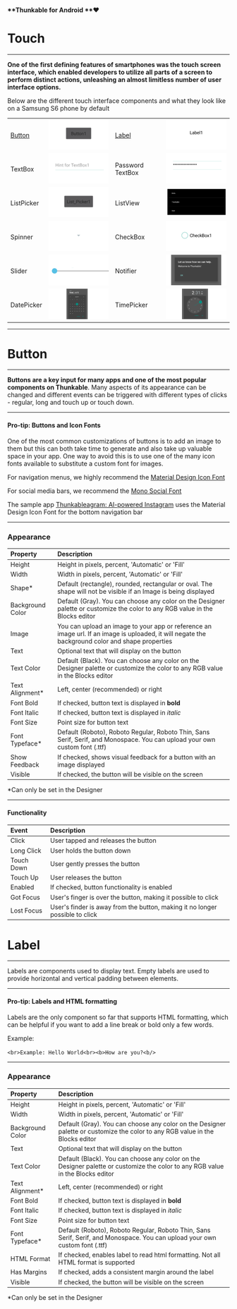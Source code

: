 #### **Thunkable for Android **❤

# Touch

---

**One of the first defining features of smartphones was the touch screen interface, which enabled developers to utilize all parts of a screen to perform distinct actions, unleashing an almost limitless number of user interface options.**

Below are the different touch interface components and what they look like on a Samsung S6 phone by default

|  |  |  |  |
| :--- | :--- | :--- | :--- |
| [Button](/components/touch/button.md) | ![](/assets/button.png) | [Label](#label) | ![](/assets/label.png) |
| TextBox | ![](/assets/textbox.png) | Password TextBox | ![](/assets/password-textbox.png) |
| ListPicker | ![](/assets/listpicker.png) | ListView | ![](/assets/listview.png) |
| Spinner | ![](/assets/spinner.png) | CheckBox | ![](/assets/checkbox.png) |
| Slider | ![](/assets/slider.png) | Notifier | ![](/assets/notifier.png) |
| DatePicker | ![](/assets/datepicker.png) | TimePicker | ![](/assets/timepicker.png) |

---

# Button

---

**Buttons are a key input for many apps and one of the most popular components on Thunkable**. Many aspects of its appearance can be changed and different events can be triggered with different types of clicks - regular, long and touch up or touch down.

---

#### Pro-tip: Buttons and Icon Fonts

One of the most common customizations of buttons is to add an image to them but this can both take time to generate and also take up valuable space in your app.  One way to avoid this is to use one of the many icon fonts available to substitute a custom font for images.

For navigation menus, we highly recommend the [Material Design Icon Font](https://material.io/icons/)

For social media bars, we recommend the [Mono Social Font](http://drinchev.github.io/monosocialiconsfont/)

The sample app [Thunkableagram: AI-powered Instagram](#) uses the Material Design Icon Font for the bottom navigation bar

---

### **Appearance**

| Property | Description |
| :--- | :--- |
| Height | Height in pixels, percent, 'Automatic' or 'Fill' |
| Width | Width in pixels, percent, 'Automatic' or 'Fill' |
| Shape\* | Default \(rectangle\), rounded, rectangular or oval.  The shape will not be visible if an Image is being displayed |
| Background Color | Default \(Gray\). You can choose any color on the Designer palette or customize the color to any RGB value in the Blocks editor |
| Image | You can upload an image to your app or reference an image url. If an image is uploaded, it will negate the background color and shape properties |
| Text | Optional text that will display on the button |
| Text Color | Default \(Black\). You can choose any color on the Designer palette or customize the color to any RGB value in the Blocks editor |
| Text Alignment\* | Left, center \(recommended\) or right |
| Font Bold | If checked, button text is displayed in **bold** |
| Font Italic | If checked, button text is displayed in _italic_ |
| Font Size | Point size for button text |
| Font Typeface\* | Default \(Roboto\), Roboto Regular, Roboto Thin, Sans Serif, Serif, and Monospace. You can upload your own custom font \(.ttf\) |
| Show Feedback | If checked, shows visual feedback for a button with an image displayed |
| Visible | If checked, the button will be visible on the screen |

\*Can only be set in the Designer

---

#### Functionality

| Event | Description |
| :--- | :--- |
| Click | User tapped and releases the button |
| Long Click | User holds the button down |
| Touch Down | User gently presses the button |
| Touch Up | User releases the button |
| Enabled | If checked, button functionality is enabled |
| Got Focus | User's finger is over the button, making it possible to click |
| Lost Focus | User's finder is away from the button, making it no longer possible to click |

# Label

---

Labels are components used to display text.  Empty labels are used to provide horizontal and vertical padding between elements.

---

#### Pro-tip: Labels and HTML formatting

Labels are the only component so far that supports HTML formatting, which can be helpful if you want to add a line break or bold only a few words.

Example:

`<br>Example: Hello World<br><b>How are you?<b/>`

---

### **Appearance**

| Property | Description |
| :--- | :--- |
| Height | Height in pixels, percent, 'Automatic' or 'Fill' |
| Width | Width in pixels, percent, 'Automatic' or 'Fill' |
| Background Color | Default \(Gray\). You can choose any color on the Designer palette or customize the color to any RGB value in the Blocks editor |
| Text | Optional text that will display on the button |
| Text Color | Default \(Black\). You can choose any color on the Designer palette or customize the color to any RGB value in the Blocks editor |
| Text Alignment\* | Left, center \(recommended\) or right |
| Font Bold | If checked, button text is displayed in **bold** |
| Font Italic | If checked, button text is displayed in _italic_ |
| Font Size | Point size for button text |
| Font Typeface\* | Default \(Roboto\), Roboto Regular, Roboto Thin, Sans Serif, Serif, and Monospace. You can upload your own custom font \(.ttf\) |
| HTML Format | If checked, enables label to read html formatting. Not all HTML format is supported |
| Has Margins | If checked, adds a consistent margin around the label |
| Visible | If checked, the button will be visible on the screen |

\*Can only be set in the Designer

